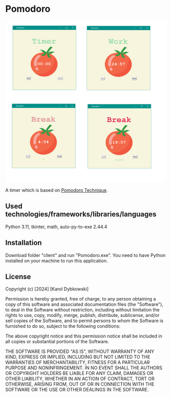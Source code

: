 # Pomodoro

<img src='./screenshots/screenshot.png' width='1200'>

A timer which is based on [Pomodoro Technique](https://en.wikipedia.org/wiki/Pomodoro_Technique).  

## Used technologies/frameworks/libraries/languages
Python 3.11, tkinter, math, auto-py-to-exe 2.44.4
## Installation
Download folder "client" and run "Pomodoro.exe". You need to have Python installed on your machine to run this application.
## License
Copyright (c) [2024] [Karol Dybkowski]

Permission is hereby granted, free of charge, to any person obtaining a copy of this software and associated documentation files (the "Software"), to deal in the Software without restriction, including without limitation the rights to use, copy, modify, merge, publish, distribute, sublicense, and/or sell copies of the Software, and to permit persons to whom the Software is furnished to do so, subject to the following conditions:

The above copyright notice and this permission notice shall be included in all copies or substantial portions of the Software.

THE SOFTWARE IS PROVIDED "AS IS", WITHOUT WARRANTY OF ANY KIND, EXPRESS OR IMPLIED, INCLUDING BUT NOT LIMITED TO THE WARRANTIES OF MERCHANTABILITY, FITNESS FOR A PARTICULAR PURPOSE AND NONINFRINGEMENT. IN NO EVENT SHALL THE AUTHORS OR COPYRIGHT HOLDERS BE LIABLE FOR ANY CLAIM, DAMAGES OR OTHER LIABILITY, WHETHER IN AN ACTION OF CONTRACT, TORT OR OTHERWISE, ARISING FROM, OUT OF OR IN CONNECTION WITH THE SOFTWARE OR THE USE OR OTHER DEALINGS IN THE SOFTWARE.

